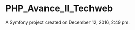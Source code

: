 PHP_Avance_II_Techweb
=====================

A Symfony project created on December 12, 2016, 2:49 pm.
